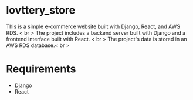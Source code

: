 # lovttery_store
This is a simple e-commerce website built with Django, React, and AWS RDS. < br > 
The project includes a backend server built with Django and a frontend interface built with React. < br > 
The project's data is stored in an AWS RDS database.< br > 

# Requirements
- Django
- React
